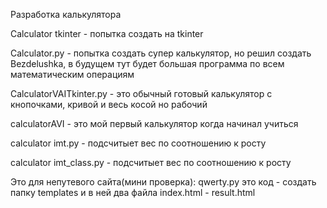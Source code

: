 Разработка калькулятора

Calculator tkinter - попытка создать на tkinter

Calculator.py - попытка создать супер калькулятор, но решил создать Bezdelushka, в будущем тут будет большая программа по всем математическим операциям

CalculatorVAITkinter.py -  это обычный готовый калькулятор с кнопочками, кривой и весь косой но рабочий

calculatorAVI - это мой первый калькулятор когда начинал учиться

calculator imt.py - подсчитыет вес по соотношению к росту

calculator imt_class.py - подсчитыет вес по соотношению к росту



Это для непутевого сайта(мини проверка):
qwerty.py это код  - создать папку templates и в ней два файла  index.html  -  result.html  




